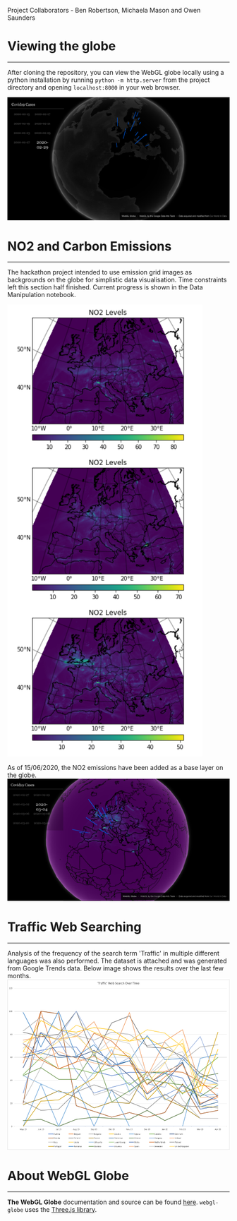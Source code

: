 Project Collaborators -  Ben Robertson, Michaela Mason and Owen Saunders

# Viewing the globe
---------------------

After cloning the repository, you can view the WebGL globe locally using a python installation by running `python -m http.server` from the project directory and opening `localhost:8000` in your web browser. 

![](./globe.png)

# NO2 and Carbon Emissions
--------------------------
The hackathon project intended to use emission grid images as backgrounds on the globe for simplistic data visualisation. Time constraints left this section half finished. Current progress is shown in the Data Manipulation notebook.

![](NO2_Levels.png)

As of 15/06/2020, the NO2 emissions have been added as a base layer on the globe.
![](world_with_NO2_example.png)

# Traffic Web Searching
------------------------
Analysis of the frequency of the search term 'Traffic' in multiple different languages was also performed. The dataset is attached and was generated from Google Trends data. Below image shows the results over the last few months.
![](Traffic_Search_Volume.png)

# About **WebGL Globe**
---------------------

**The WebGL Globe** documentation and source can be found [here](https://github.com/dataarts/webgl-globe). 
`webgl-globe` uses the [Three.js library](https://github.com/mrdoob/three.js/).
